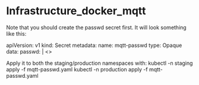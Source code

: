 # Infrastructure_docker_mqtt

Note that you should create the passwd secret first. It will look something like this:

apiVersion: v1
kind: Secret
metadata:
  name: mqtt-passwd
type: Opaque
data:
  passwd: |
     <<base64 encoded mosquitto passwd file>>

Apply it to both the staging/production namespaces with:
kubectl -n staging apply -f mqtt-passwd.yaml
kubectl -n production apply -f mqtt-passwd.yaml
